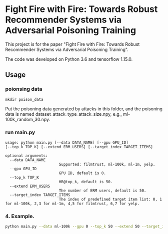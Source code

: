 # Fight Fire with Fire: Towards Robust Recommender Systems via Adversarial Poisoning Training

This project is for the paper "Fight Fire with Fire: Towards Robust Recommender Systems via Adversarial Poisoning Training".

The code was developed on Python 3.6 and tensorflow 1.15.0.

## Usage
### poionsing data
```
mkdir poison_data
```
Put the poisoning data generated by attacks in this folder, and the poisoning data is named dataset_attack_type_attack_size.npy, e.g., ml-100k_random_30.npy.

### run main.py
```
usage: python main.py [--data DATA_NAME] [--gpu GPU_ID]
[--top_k TOP_K] [--extend ERM_USERS] [--target_index TARGET_ITEMS]

optional arguments:
  --data DATA_NAME
                        Supported: filmtrust, ml-100k, ml-1m, yelp.
  --gpu GPU_ID
                        GPU ID, default is 0.
  --top_k TOP_K
                        HR@top_k, default is 50.
  --extend ERM_USERS
                        The number of ERM users, default is 50.
  --target_index TARGET_ITEMS
                        The index of predefined target item list: 0, 1 for ml-100k, 2,3 for ml-1m, 4,5 for filmtrust, 6,7 for yelp.
```

### 4. Example.
```bash
python main.py --data ml-100k --gpu 0 --top_k 50 --extend 50 --target_index 0
```
